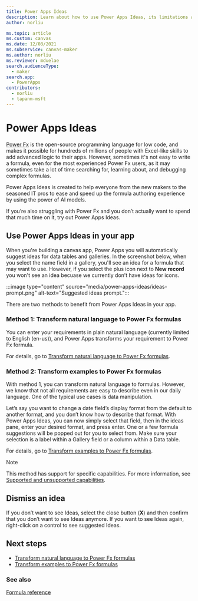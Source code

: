 ```yaml
---
title: Power Apps Ideas
description: Learn about how to use Power Apps Ideas, its limitations and supportability, and benefit from the generated formulas.
author: norliu

ms.topic: article
ms.custom: canvas
ms.date: 12/08/2021
ms.subservice: canvas-maker
ms.author: norliu
ms.reviewer: mduelae
search.audienceType: 
  - maker
search.app: 
  - PowerApps
contributors:
  - norliu
  - tapanm-msft
---
```


# Power Apps Ideas


[Power Fx](/power-platform/power-fx/overview) is the open-source programming language for low code, and makes it possible for hundreds of millions of people with Excel-like skills to add advanced logic to their apps. However, sometimes it's not easy to write a formula, even for the most experienced Power Fx users, as it may sometimes take a lot of time searching for, learning about, and debugging complex formulas.

Power Apps Ideas is created to help everyone from the new makers to the seasoned IT pros to ease and speed up the formula authoring experience by using the power of AI models.

If you’re also struggling with Power Fx and you don’t actually want to spend that much time on it, try out Power Apps Ideas.

## Use Power Apps Ideas in your app

When you're building a canvas app, Power Apps you will automatically suggest ideas for data tables and galleries. In the screenshot below, when you select the name field in a gallery, you'll see an idea for a formula that may want to use. However, if you select the plus icon next to **New record** you won't see an idea becuase we currently don’t have ideas for icons. 

:::image type="content" source="media/power-apps-ideas/ideas-prompt.png" alt-text="Suggested ideas prompt.":::

There are two methods to benefit from Power Apps Ideas in your app.

### Method 1: Transform natural language to Power Fx formulas

You can enter your requirements in plain natural language (currently limited to English (en-us)), and Power Apps transforms your requirement to Power Fx formula.

For details, go to [Transform natural language to Power Fx formulas](power-apps-ideas-transform.md).


### Method 2: Transform examples to Power Fx formulas

With method 1, you can transform natural language to formulas. However, we know that not all requirements are easy to describe even in our daily language. One of the typical use cases is data manipulation.

Let’s say you want to change a date field’s display format from the default to another format, and you don’t know how to describe that format. With Power Apps Ideas, you can now simply select that field, then in the ideas pane, enter your desired format, and press enter. One or a few formula suggestions will be popped out for you to select from.
Make sure your selection is a label within a Gallery field or a column within a Data table.

For details, go to [Transform examples to Power Fx formulas](power-apps-ideas-train-examples.md).

> [!NOTE]
> This method has support for specific capabilities. For more information, see [Supported and unsupported capabilities](power-apps-ideas-train-examples.md#supported-and-unsupported-capabilities).

## Dismiss an idea

If you don’t want to see Ideas, select the close button (**X**) and then confirm that you don’t want to see Ideas anymore. 
If you want to see Ideas again, right-click on a control to see suggested Ideas.


## Next steps

- [Transform natural language to Power Fx formulas](power-apps-ideas-transform.md)
- [Transform examples to Power Fx formulas](power-apps-ideas-train-examples.md)

### See also

[Formula reference](formula-reference.md)
